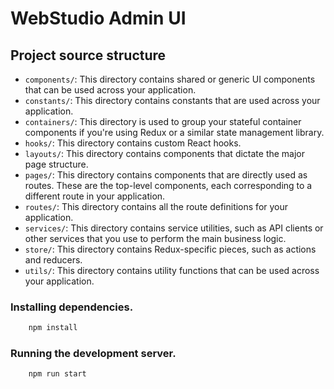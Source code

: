 # WebStudio Admin UI

## Project source structure

- `components/`: This directory contains shared or generic UI components that can be used across your application.
- `constants/`: This directory contains constants that are used across your application.
- `containers/`: This directory is used to group your stateful container components if you're using Redux or a similar state management library.
- `hooks/`: This directory contains custom React hooks.
- `layouts/`: This directory contains components that dictate the major page structure.
- `pages/`: This directory contains components that are directly used as routes. These are the top-level components, each corresponding to a different route in your application.
- `routes/`: This directory contains all the route definitions for your application.
- `services/`: This directory contains service utilities, such as API clients or other services that you use to perform the main business logic.
- `store/`: This directory contains Redux-specific pieces, such as actions and reducers.
- `utils/`: This directory contains utility functions that can be used across your application.


### Installing dependencies.

```bash
    npm install
```

### Running the development server.

```bash
    npm run start
```

